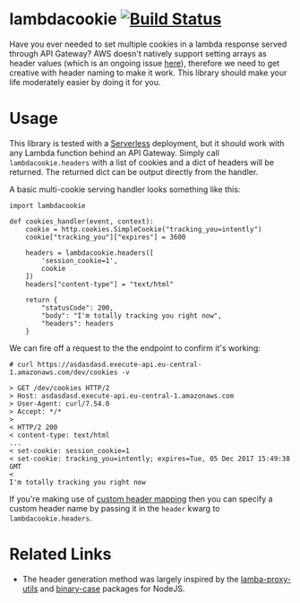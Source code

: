 # lambdacookie [![Build Status](https://travis-ci.org/Jawshua/aws-lambda-cookies.svg?branch=master)](https://travis-ci.org/Jawshua/aws-lambda-cookies)

Have you ever needed to set multiple cookies in a lambda response served through API Gateway? AWS doesn't natively support setting arrays as header values (which is an ongoing issue [here](https://forums.aws.amazon.com/thread.jspa?threadID=205782)), therefore we need to get creative with header naming to make it work. This library should make your life moderately easier by doing it for you.

# Usage
This library is tested with a [Serverless](https://serverless.com/) deployment, but it should work with any Lambda function behind an API Gateway. Simply call `lambdacookie.headers` with a list of cookies and a dict of headers will be returned. The returned dict can be output directly from the handler.

A basic multi-cookie serving handler looks something like this:

```
import lambdacookie

def cookies_handler(event, context):
    cookie = http.cookies.SimpleCookie("tracking_you=intently")
    cookie["tracking_you"]["expires"] = 3600

    headers = lambdacookie.headers([
        'session_cookie=1',
        cookie
    ])
    headers["content-type"] = "text/html"

    return {
        "statusCode": 200,
        "body": "I'm totally tracking you right now",
        "headers": headers
    }
```

We can fire off a request to the the endpoint to confirm it's working:
```
# curl https://asdasdasd.execute-api.eu-central-1.amazonaws.com/dev/cookies -v

> GET /dev/cookies HTTP/2
> Host: asdasdasd.execute-api.eu-central-1.amazonaws.com
> User-Agent: curl/7.54.0
> Accept: */*
>
< HTTP/2 200
< content-type: text/html
...
< set-cookie: session_cookie=1
< set-cookie: tracking_you=intently; expires=Tue, 05 Dec 2017 15:49:38 GMT
<
I'm totally tracking you right now
```


If you're making use of [custom header mapping](http://docs.aws.amazon.com/apigateway/latest/developerguide/request-response-data-mappings.html) then you can specify a custom header name by passing it in the `header` kwarg to `lambdacookie.headers`.

# Related Links

- The header generation method was largely inspired by the [lamba-proxy-utils](https://www.npmjs.com/package/lambda-proxy-utils) and [binary-case](https://www.npmjs.com/package/binary-case) packages for NodeJS.